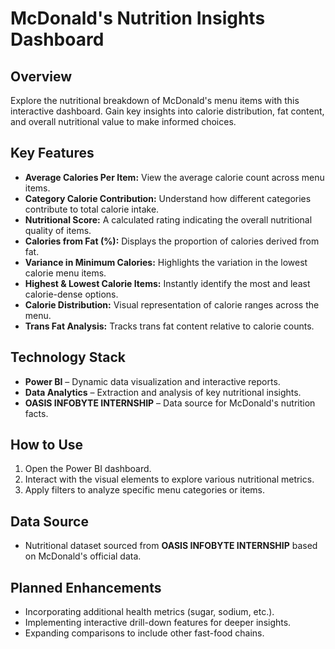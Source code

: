 
# **McDonald's Nutrition Insights Dashboard**  

## **Overview**  
Explore the nutritional breakdown of McDonald's menu items with this interactive dashboard. Gain key insights into calorie distribution, fat content, and overall nutritional value to make informed choices.  

## **Key Features**  
- **Average Calories Per Item:** View the average calorie count across menu items.  
- **Category Calorie Contribution:** Understand how different categories contribute to total calorie intake.  
- **Nutritional Score:** A calculated rating indicating the overall nutritional quality of items.  
- **Calories from Fat (%):** Displays the proportion of calories derived from fat.  
- **Variance in Minimum Calories:** Highlights the variation in the lowest calorie menu items.  
- **Highest & Lowest Calorie Items:** Instantly identify the most and least calorie-dense options.  
- **Calorie Distribution:** Visual representation of calorie ranges across the menu.  
- **Trans Fat Analysis:** Tracks trans fat content relative to calorie counts.  

## **Technology Stack**  
- **Power BI** – Dynamic data visualization and interactive reports.  
- **Data Analytics** – Extraction and analysis of key nutritional insights.  
- **OASIS INFOBYTE INTERNSHIP** – Data source for McDonald's nutrition facts.  

## **How to Use**  
1. Open the Power BI dashboard.  
2. Interact with the visual elements to explore various nutritional metrics.  
3. Apply filters to analyze specific menu categories or items.  

## **Data Source**  
- Nutritional dataset sourced from **OASIS INFOBYTE INTERNSHIP** based on McDonald's official data.  

## **Planned Enhancements**  
- Incorporating additional health metrics (sugar, sodium, etc.).  
- Implementing interactive drill-down features for deeper insights.  
- Expanding comparisons to include other fast-food chains.  





